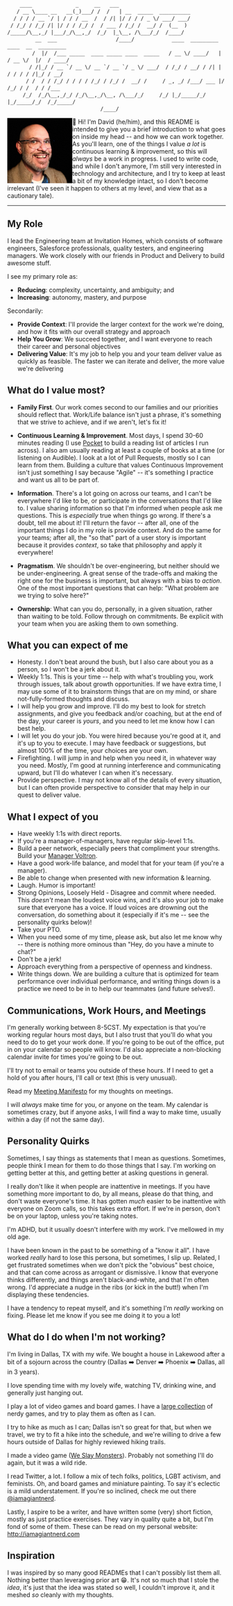 ```
    ____              _     __   ___                                                       
   / __ \____ __   __(_)___/ /  /   | __  _____  __________                                
  / / / / __ `/ | / / / __  /  / /| |/ / / / _ \/ ___/ ___/                                
 / /_/ / /_/ /| |/ / / /_/ /  / ___ / /_/ /  __/ /  (__  )                                 
/_____/\__,_/ |___/_/\__,_/  /_/  |_\__, /\___/_/  /____/                                  
         __  ___                   /____/            ____  _________    ____  __  _________
        /  |/  /___ _____  ____ _____ ____  _____   / __ \/ ____/   |  / __ \/  |/  / ____/
       / /|_/ / __ `/ __ \/ __ `/ __ `/ _ \/ ___/  / /_/ / __/ / /| | / / / / /|_/ / __/   
      / /  / / /_/ / / / / /_/ / /_/ /  __/ /     / _, _/ /___/ ___ |/ /_/ / /  / / /___   
     /_/  /_/\__,_/_/ /_/\__,_/\__, /\___/_/     /_/ |_/_____/_/  |_/_____/_/  /_/_____/   
                              /____/                                                       
```

<img align="left" src="https://raw.githubusercontent.com/davidaayers/speaker-info/master/pics/headshot_small_square.jpg" width="150">


👋 Hi! I'm David (he/him), and this README is intended to give you a brief introduction to what goes on inside my head -- and how we can work together. As you'll learn, one of the things I value _a lot_ is continuous learning & improvement, so this will _always_ be a work in progress. I used to write code, and while I don't anymore, I'm still very interested in technology and architecture, and I try to keep at least a bit of my knowledge intact, so I don't become irrelevant (I've seen it happen to others at my level, and view that as a cautionary tale).<br>

---

## My Role

I lead the Engineering team at Invitation Homes, which consists of software engineers, Salesforce professionals, quality testers, and engineering managers. We work closely with our friends in Product and Delivery to build awesome stuff.

I see my primary role as:

* **Reducing**: complexity, uncertainty, and ambiguity; and
* **Increasing**: autonomy, mastery, and purpose

Secondarily:
* **Provide Context**: I'll provide the larger context for the work we're doing, and how it fits with our overall strategy and approach
* **Help You Grow**: We succeed together, and I want everyone to reach their career and personal objectives
* **Delivering Value**: It's my job to help you and your team deliver value as quickly as feasible. The faster we can iterate and deliver, the more value we're delivering

## What do I value most?

* **Family First**. Our work comes second to our families and our priorities should reflect that. Work/Life balance isn't just a phrase, it's something that we strive to achieve, and if we aren't, let's fix it!

* **Continuous Learning & Improvement**. Most days, I spend 30-60 minutes reading (I use [Pocket](https://getpocket.com) to build a reading list of articles I run across). I also am usually reading at least a couple of books at a time (or listening on Audible). I look at a lot of Pull Requests, mostly so I can learn from them. Building a culture that values Continuous Improvement isn't just something I say because "Agile" -- it's something I practice and want us all to be part of.

* **Information**. There's a lot going on across our teams, and I can't be everywhere I'd like to be, or participate in the conversations that I'd like to. I value sharing information so that I'm informed when people ask me questions. This is _especially_ true when things go wrong. If there's a doubt, tell me about it! I'll return the favor -- after all, one of the important things I do in my role is provide context. And do the same for your teams; after all, the "so that" part of a user story is important because it provides _context_, so take that philosophy and apply it everywhere!

* **Pragmatism**. We shouldn't be over-engineering, but neither should we be under-engineering. A great sense of the trade-offs and making the right one for the business is important, but always with a bias to _action_. One of the most important questions that can help: "What problem are we trying to solve here?"

* **Ownership**: What can you do, personally, in a given situation, rather than waiting to be told. Follow through on commitments. Be explicit with your team when you are asking them to own something. 

## What you can expect of me
* Honesty. I don't beat around the bush, but I also care about you as a person, so I won't be a jerk about it.
* Weekly 1:1s. This is your time -- help with what's troubling you, work through issues, talk about growth opportunities. If we have extra time, I may use some of it to brainstorm things that are on my mind, or share not-fully-formed thoughts and discuss.
* I will help you grow and improve. I'll do my best to look for stretch assignments, and give you feedback and/or coaching, but at the end of the day, your career is _yours_, and you need to let me know how I can best help.
* I will let you do your job. You were hired because you're good at it, and it's up to you to execute. I may have feedback or suggestions, but almost 100% of the time, your choices are your own.
* Firefighting. I will jump in and help when you need it, in whatever way you need. Mostly, I'm good at running interference and communicating upward, but I'll do whatever I can when it's necessary.
* Provide perspective. I may not know all of the details of every situation, but I can often provide perspective to consider that may help in our quest to deliver value.


## What I expect of you

* Have weekly 1:1s with direct reports.
* If you're a manager-of-managers, have regular skip-level 1:1s.
* Build a peer network, especially peers that compliment your strengths. Build your [Manager Voltron](https://larahogan.me/blog/manager-voltron/).
* Have a good work-life balance, and model that for your team (if you're a manager).
* Be able to change when presented with new information & learning.
* Laugh. Humor is important!
* Strong Opinions, Loosely Held - Disagree and commit where needed. This _doesn't_ mean the loudest voice wins, and it's also your job to make sure that everyone has a voice. If loud voices are drowning out the conversation, do something about it (especially if it's me -- see the personality quirks below)!
* Take your PTO.
* When you need some of my time, please ask, but also let me know why -- there is nothing more ominous than "Hey, do you have a minute to chat?"
* Don't be a jerk! 
* Approach everything from a perspective of openness and kindness.
* Write things down. We are building a culture that is optimized for team performance over individual performance, and writing things down is a practice we need to be in to help our teammates (and future selves!).

## Communications, Work Hours, and Meetings

I'm generally working between 8-5CST. My expectation is that you're working regular hours most days, but I also trust that you'll do what you need to do to get your work done. If you're going to be out of the office, put in on your calendar so people will know. I'd also appreciate a non-blocking calendar invite for times you're going to be out.

I'll try not to email or teams you outside of these hours. If I need to get a hold of you after hours, I'll call or text (this is very unusual).

Read my [Meeting Manifesto](https://github.com/davidaayers/knowledge/wiki/Meetings) for my thoughts on meetings.

I will _always_ make time for you, or anyone on the team. My calendar is sometimes crazy, but if anyone asks, I will find a way to make time, usually within a day (if not the same day).

## Personality Quirks

Sometimes, I say things as statements that I mean as questions. Sometimes, people think I mean for them to do those things that I say. I'm working on getting better at this, and getting better at asking questions in general.

I really don't like it when people are inattentive in meetings. If you have something more important to do, by all means, please do that thing, and don't waste everyone's time. It has gotten _much_ easier to be inattentive with everyone on Zoom calls, so this takes extra effort. If we're in person, don't be on your laptop, unless you're taking notes.

I'm ADHD, but it usually doesn't interfere with my work. I've mellowed in my old age.

I have been known in the past to be something of a "know it all". I have worked _really_ hard to lose this persona, but sometimes, I slip up. Related, I get frustrated sometimes when we don't pick the "obvious" best choice, and that can come across as arrogant or dismissive. I know that everyone thinks differently, and things aren't black-and-white, and that I'm often wrong. I'd appreciate a nudge in the ribs (or kick in the butt!) when I'm displaying these tendencies.

I have a tendency to repeat myself, and it's something I'm _really_ working on fixing. Please let me know if you see me doing it to you a lot!

## What do I do when I'm not working?

I'm living in Dallas, TX with my wife. We bought a house in Lakewood after a bit of a sojourn across the country (Dallas ➡️ Denver ➡️ Phoenix ➡️ Dallas, all in 3 years).

I love spending time with my lovely wife, watching TV, drinking wine, and generally just hanging out.

I play a lot of video games and board games. I have a [large collection](https://boardgamegeek.com/collection/user/iamagiantnerd) of nerdy games, and try to play them as often as I can.

I try to hike as much as I can; Dallas isn't so great for that, but when we travel, we try to fit a hike into the schedule, and we're willing to drive a few hours outside of Dallas for highly reviewed hiking trails.

I made a video game ([We Slay Monsters](https://weslaymonsters.com/)). Probably not something I'll do again, but it was a wild ride.

I read Twitter, a lot. I follow a mix of tech folks, politics, LGBT activism, and feminists. Oh, and board games and miniature painting. To say it's eclectic is a mild understatement. If you're so inclined, check me out there [@iamagiantnerd](https://twitter.com/iamagiantnerd).

Lastly, I aspire to be a writer, and have written some (very) short fiction, mostly as just practice exercises. They vary in quality quite a bit, but I'm fond of some of them. These can be read on my personal website: http://iamagiantnerd.com 

## Inspiration

I was inspired by so many good READMEs that I can't possibly list them all. Nothing better than leveraging prior art 😁. It's not so much that I stole the _idea_, it's just that the idea was stated so well, I couldn't improve it, and it meshed _so_ cleanly with my thoughts. 
 
